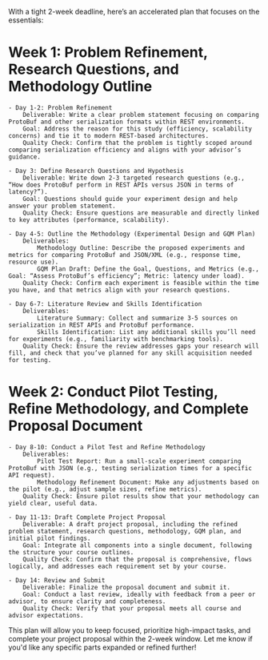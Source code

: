 With a tight 2-week deadline, here’s an accelerated plan that focuses on the essentials:

# Week 1: Problem Refinement, Research Questions, and Methodology Outline

    - Day 1-2: Problem Refinement
        Deliverable: Write a clear problem statement focusing on comparing ProtoBuf and other serialization formats within REST environments.
        Goal: Address the reason for this study (efficiency, scalability concerns) and tie it to modern REST-based architectures.
        Quality Check: Confirm that the problem is tightly scoped around comparing serialization efficiency and aligns with your advisor’s guidance.

    - Day 3: Define Research Questions and Hypothesis
        Deliverable: Write down 2-3 targeted research questions (e.g., “How does ProtoBuf perform in REST APIs versus JSON in terms of latency?”).
        Goal: Questions should guide your experiment design and help answer your problem statement.
        Quality Check: Ensure questions are measurable and directly linked to key attributes (performance, scalability).

    - Day 4-5: Outline the Methodology (Experimental Design and GQM Plan)
        Deliverables:
            Methodology Outline: Describe the proposed experiments and metrics for comparing ProtoBuf and JSON/XML (e.g., response time, resource use).
            GQM Plan Draft: Define the Goal, Questions, and Metrics (e.g., Goal: “Assess ProtoBuf’s efficiency”; Metric: latency under load).
        Quality Check: Confirm each experiment is feasible within the time you have, and that metrics align with your research questions.

    - Day 6-7: Literature Review and Skills Identification
        Deliverables:
            Literature Summary: Collect and summarize 3-5 sources on serialization in REST APIs and ProtoBuf performance.
            Skills Identification: List any additional skills you’ll need for experiments (e.g., familiarity with benchmarking tools).
        Quality Check: Ensure the review addresses gaps your research will fill, and check that you’ve planned for any skill acquisition needed for testing.

# Week 2: Conduct Pilot Testing, Refine Methodology, and Complete Proposal Document

    - Day 8-10: Conduct a Pilot Test and Refine Methodology
        Deliverables:
            Pilot Test Report: Run a small-scale experiment comparing ProtoBuf with JSON (e.g., testing serialization times for a specific API request).
            Methodology Refinement Document: Make any adjustments based on the pilot (e.g., adjust sample sizes, refine metrics).
        Quality Check: Ensure pilot results show that your methodology can yield clear, useful data.

    - Day 11-13: Draft Complete Project Proposal
        Deliverable: A draft project proposal, including the refined problem statement, research questions, methodology, GQM plan, and initial pilot findings.
        Goal: Integrate all components into a single document, following the structure your course outlines.
        Quality Check: Confirm that the proposal is comprehensive, flows logically, and addresses each requirement set by your course.

    - Day 14: Review and Submit
        Deliverable: Finalize the proposal document and submit it.
        Goal: Conduct a last review, ideally with feedback from a peer or advisor, to ensure clarity and completeness.
        Quality Check: Verify that your proposal meets all course and advisor expectations.


This plan will allow you to keep focused, prioritize high-impact tasks, and complete your project proposal within the 2-week window. Let me know if you'd like any specific parts expanded or refined further!
